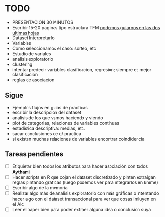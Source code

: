 # TODO
+ PRESENTACION 30 MINUTOS
+ Escribir 15-20 paginas tipo estructura TFM [podemos guiarnos en las dos ultimas hojas](http://masteres.ugr.es/ing-informatica/pages/info_academica/tfm/resoluciontfm1516/resoluciontfm/!)
+ Dataset Interpretarlo
+ Variables
+ Como seleccionamos el caso: sorteo, etc
+ Estudio de variales
+ analisis exploratorio
+ clustering
+ intentar predecir variables clasificacion, regresion; siempre es mejor clasificacion
+ reglas de asociacion
## Sigue
+ Ejemplos flujos en guias de practicas
+ escribir la descripcion del dataset
+ analisis de los que vamos haciendo y viendo
+ plot de categorias, relaciones de variables continuas
+ estadistica descriptiva: medias, etc.
+ sacar conclusiones de c/ practica
+ si existen muchas relaciones de variables encontrar coindidencia

## Tareas pendientes
- [ ] Etiquietar bien todos los atributos para hacer asociación con todos **Aythami**
- [ ] Hacer scripts en R que cojan el dataset discretizado y pinten extraigan reglas pintando graficas (luego podemos ver para integrarlos en knime)
- [ ] Escribir algo de la memoria
- [ ] Realizar algo más de analisis exploratorio con más gráficas o intentando hacer algo con el dataset transaccional para ver que cosas influyen en el Alc
- [ ] Leer el paper bien para poder extraer alguna idea o conclusion suya
